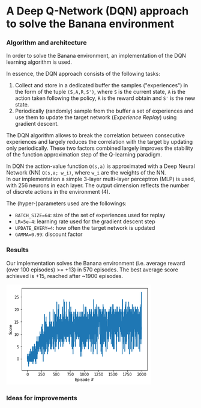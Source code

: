# A Deep Q-Network (DQN) approach to solve the Banana environment

### Algorithm and architecture
In order to solve the Banana environment, an implementation of the DQN learning algorithm is used.    

In essence, the DQN approach consists of the following tasks:
1) Collect and store in a dedicated buffer the samples ("experiences") in the form of the tuple `(S,A,R,S')`, 
   where `S` is the current state, `A` is the action taken following the policy, `R` is the reward obtain 
   and `S'` is the new state.  
2) Periodically (randomly) sample from the buffer a set of experiences and use them to update the 
   target network (_Experience Replay_) using gradient descent. 
   
The DQN algorithm allows to break the correlation between consecutive experiences and largely reduces
the correlation with the target by updating only periodically.
These two factors combined largely improves the stability of the function approximation step of the 
Q-learning paradigm. 

In DQN the action-value function `Q(s,a)` is approximated with a Deep Neural Network (NN) `Q(s,a; w_i)`, 
where `w_i` are the weights of the NN.   
In our implementation a simple 3-layer multi-layer perceptron (MLP) is used, with 256 neurons in each layer. 
The output dimension reflects the number of discrete actions in the environment (4).

The (hyper-)parameters used are the followings:
- `BATCH_SIZE=64`: size of the set of experiences used for replay
- `LR=5e-4`: learning rate used for the gradient descent step
- `UPDATE_EVERY=4`: how often the target network is updated
- `GAMMA=0.99`: discount factor



### Results
Our implementation solves the Banana environment (i.e. average reward (over 100 episodes) >= +13) in 570 episodes. 
The best average score achieved is +15, reached after ~1900 episodes.

![blabla](score_vs_episode.png "Episode score as a function of the episode number")


### Ideas for improvements